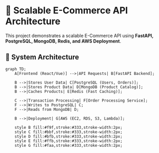 # 🛒 Scalable E-Commerce API Architecture

This project demonstrates a scalable E-Commerce API using **FastAPI, PostgreSQL, MongoDB, Redis, and AWS Deployment**.

## 📌 System Architecture

```mermaid
graph TD;
    A[Frontend (React/Vue)] -->|API Requests| B[FastAPI Backend];
    
    B -->|Stores User Data| C[PostgreSQL (Users, Orders)];
    B -->|Stores Product Data| D[MongoDB (Product Catalog)];
    B -->|Caches Products| E[Redis (Fast Caching)];

    C -->|Transaction Processing| F[Order Processing Service];
    F -->|Writes to PostgreSQL| C;
    F -->|Reads from MongoDB| D;

    B -->|Deployment| G[AWS (EC2, RDS, S3, Lambda)];

    style B fill:#f9f,stroke:#333,stroke-width:2px;
    style C fill:#bbf,stroke:#333,stroke-width:2px;
    style D fill:#bfb,stroke:#333,stroke-width:2px;
    style E fill:#ffb,stroke:#333,stroke-width:2px;
    style G fill:#faa,stroke:#333,stroke-width:2px;
